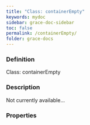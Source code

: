 ```yaml
---
title: "Class: containerEmpty"
keywords: mydoc
sidebar: grace-doc-sidebar
toc: false
permalink: /containerEmpty/
folder: grace-docs
---
```


### Definition
Class: containerEmpty  

### Description
Not currently available...  

### Properties
  
